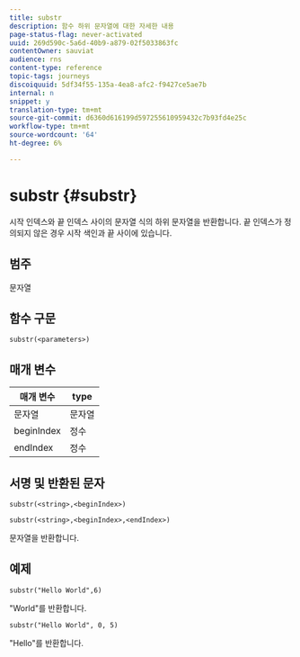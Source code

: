 ```yaml
---
title: substr
description: 함수 하위 문자열에 대한 자세한 내용
page-status-flag: never-activated
uuid: 269d590c-5a6d-40b9-a879-02f5033863fc
contentOwner: sauviat
audience: rns
content-type: reference
topic-tags: journeys
discoiquuid: 5df34f55-135a-4ea8-afc2-f9427ce5ae7b
internal: n
snippet: y
translation-type: tm+mt
source-git-commit: d6360d616199d597255610959432c7b93fd4e25c
workflow-type: tm+mt
source-wordcount: '64'
ht-degree: 6%

---
```



# substr {#substr}

시작 인덱스와 끝 인덱스 사이의 문자열 식의 하위 문자열을 반환합니다. 끝 인덱스가 정의되지 않은 경우 시작 색인과 끝 사이에 있습니다.

## 범주

문자열

## 함수 구문

`substr(<parameters>)`

## 매개 변수

| 매개 변수 | type |
|-------------|----------|
| 문자열 | 문자열 |
| beginIndex | 정수 |
| endIndex | 정수 |

## 서명 및 반환된 문자

`substr(<string>,<beginIndex>)`

`substr(<string>,<beginIndex>,<endIndex>)`

문자열을 반환합니다.

## 예제

`substr("Hello World",6)`

&quot;World&quot;를 반환합니다.

`substr("Hello World", 0, 5)`

&quot;Hello&quot;를 반환합니다.